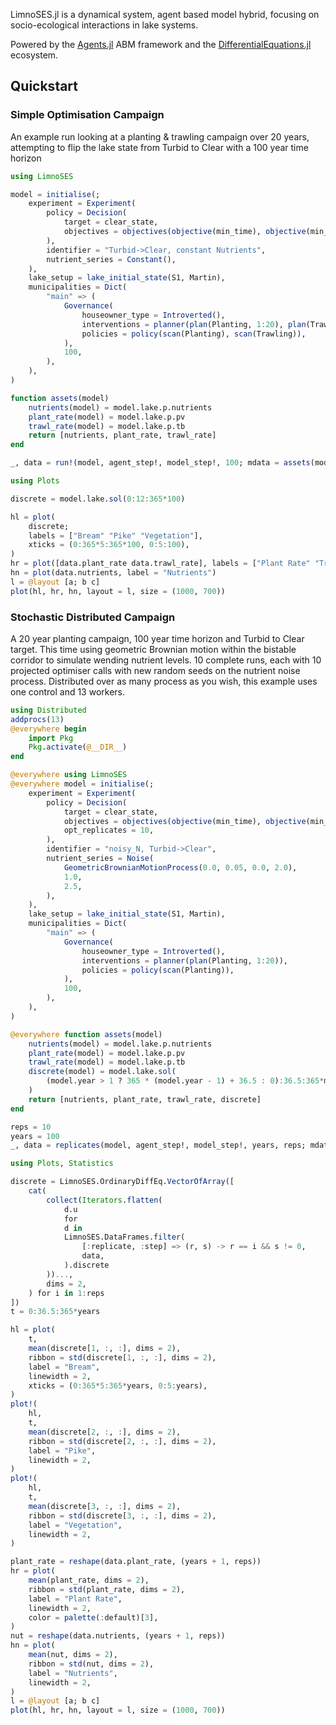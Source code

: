 LimnoSES.jl is a dynamical system, agent based model hybrid, focusing on socio-ecological interactions in lake systems.

Powered by the [Agents.jl](https://github.com/JuliaDynamics/Agents.jl) ABM framework and the [DifferentialEquations.jl](https://github.com/SciML/DifferentialEquations.jl) ecosystem.

## Quickstart

### Simple Optimisation Campaign

An example run looking at a planting & trawling campaign over 20 years, attempting to flip the lake state from Turbid to Clear with a 100 year time horizon

```julia
using LimnoSES

model = initialise(;
    experiment = Experiment(
        policy = Decision(
            target = clear_state,
            objectives = objectives(objective(min_time), objective(min_cost)),
        ),
        identifier = "Turbid->Clear, constant Nutrients",
        nutrient_series = Constant(),
    ),
    lake_setup = lake_initial_state(S1, Martin),
    municipalities = Dict(
        "main" => (
            Governance(
                houseowner_type = Introverted(),
                interventions = planner(plan(Planting, 1:20), plan(Trawling, 1:20)),
                policies = policy(scan(Planting), scan(Trawling)),
            ),
            100,
        ),
    ),
)

function assets(model)
    nutrients(model) = model.lake.p.nutrients
    plant_rate(model) = model.lake.p.pv
    trawl_rate(model) = model.lake.p.tb
    return [nutrients, plant_rate, trawl_rate]
end

_, data = run!(model, agent_step!, model_step!, 100; mdata = assets(model))

using Plots

discrete = model.lake.sol(0:12:365*100)

hl = plot(
    discrete;
    labels = ["Bream" "Pike" "Vegetation"],
    xticks = (0:365*5:365*100, 0:5:100),
)
hr = plot([data.plant_rate data.trawl_rate], labels = ["Plant Rate" "Trawl Rate"])
hn = plot(data.nutrients, label = "Nutrients")
l = @layout [a; b c]
plot(hl, hr, hn, layout = l, size = (1000, 700))
```

### Stochastic Distributed Campaign

A 20 year planting campaign, 100 year time horizon and Turbid to Clear target. This time using geometric Brownian motion within the bistable corridor to simulate wending nutrient levels. 10 complete runs, each with 10 projected optimiser calls with new random seeds on the nutrient noise process.
Distributed over as many process as you wish, this example uses one control and 13 workers.

```julia
using Distributed
addprocs(13)
@everywhere begin
    import Pkg
    Pkg.activate(@__DIR__)
end

@everywhere using LimnoSES
@everywhere model = initialise(;
    experiment = Experiment(
        policy = Decision(
            target = clear_state,
            objectives = objectives(objective(min_time), objective(min_cost)),
            opt_replicates = 10,
        ),
        identifier = "noisy_N, Turbid->Clear",
        nutrient_series = Noise(
            GeometricBrownianMotionProcess(0.0, 0.05, 0.0, 2.0),
            1.0,
            2.5,
        ),
    ),
    lake_setup = lake_initial_state(S1, Martin),
    municipalities = Dict(
        "main" => (
            Governance(
                houseowner_type = Introverted(),
                interventions = planner(plan(Planting, 1:20)),
                policies = policy(scan(Planting)),
            ),
            100,
        ),
    ),
)

@everywhere function assets(model)
    nutrients(model) = model.lake.p.nutrients
    plant_rate(model) = model.lake.p.pv
    trawl_rate(model) = model.lake.p.tb
    discrete(model) = model.lake.sol(
        (model.year > 1 ? 365 * (model.year - 1) + 36.5 : 0):36.5:365*model.year,
    )
    return [nutrients, plant_rate, trawl_rate, discrete]
end

reps = 10
years = 100
_, data = replicates(model, agent_step!, model_step!, years, reps; mdata = assets(model))

using Plots, Statistics

discrete = LimnoSES.OrdinaryDiffEq.VectorOfArray([
    cat(
        collect(Iterators.flatten(
            d.u
            for
            d in
            LimnoSES.DataFrames.filter(
                [:replicate, :step] => (r, s) -> r == i && s != 0,
                data,
            ).discrete
        ))...,
        dims = 2,
    ) for i in 1:reps
])
t = 0:36.5:365*years

hl = plot(
    t,
    mean(discrete[1, :, :], dims = 2),
    ribbon = std(discrete[1, :, :], dims = 2),
    label = "Bream",
    linewidth = 2,
    xticks = (0:365*5:365*years, 0:5:years),
)
plot!(
    hl,
    t,
    mean(discrete[2, :, :], dims = 2),
    ribbon = std(discrete[2, :, :], dims = 2),
    label = "Pike",
    linewidth = 2,
)
plot!(
    hl,
    t,
    mean(discrete[3, :, :], dims = 2),
    ribbon = std(discrete[3, :, :], dims = 2),
    label = "Vegetation",
    linewidth = 2,
)

plant_rate = reshape(data.plant_rate, (years + 1, reps))
hr = plot(
    mean(plant_rate, dims = 2),
    ribbon = std(plant_rate, dims = 2),
    label = "Plant Rate",
    linewidth = 2,
    color = palette(:default)[3],
)
nut = reshape(data.nutrients, (years + 1, reps))
hn = plot(
    mean(nut, dims = 2),
    ribbon = std(nut, dims = 2),
    label = "Nutrients",
    linewidth = 2,
)
l = @layout [a; b c]
plot(hl, hr, hn, layout = l, size = (1000, 700))
```
